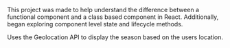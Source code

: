 This project was made to help understand the difference between a functional component and a class based component in React.
Additionally, began exploring component level state and lifecycle methods.

Uses the Geolocation API to display the season based on the users location.
